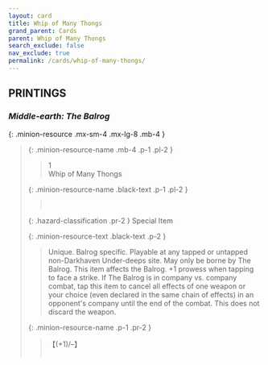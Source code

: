 ```yaml
---
layout: card
title: Whip of Many Thongs
grand_parent: Cards
parent: Whip of Many Thongs
search_exclude: false
nav_exclude: true
permalink: /cards/whip-of-many-thongs/
---
```


## PRINTINGS


### _Middle-earth: The Balrog_

{: .minion-resource .mx-sm-4 .mx-lg-8 .mb-4 }
> {: .minion-resource-name .mb-4 .p-1 .pl-2 }
> > <div class="hazard-mp">1</div>
> > <div class="card-name">Whip of Many Thongs</div>
>
> {: .minion-resource-name .black-text .p-1 .pl-2 }
> > &nbsp;
>
> {: .hazard-classification .pr-2 }
> Special Item
>
> {: .minion-resource-text .black-text .p-2 }
> > Unique. Balrog specific. Playable at any tapped or untapped non-Darkhaven Under-deeps site. May only be borne by The Balrog. This item affects the Balrog. +1 prowess when tapping to face a strike. If The Balrog is in company vs. company combat, tap this item to cancel all effects of one weapon or your choice (even declared in the same chain of effects) in an opponent's company until the end of the combat. This does not discard the weapon. 
> 
> {: .minion-resource-name .p-1 .pr-2 }
> > <div class="card-shield">【(+1)/&ndash;】</div>
> > <div class="card-corruption-white">&nbsp;</div>

